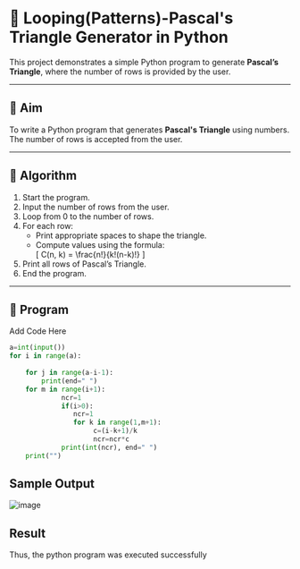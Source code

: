 # 🔺 Looping(Patterns)-Pascal's Triangle Generator in Python

This project demonstrates a simple Python program to generate **Pascal’s Triangle**, where the number of rows is provided by the user.

---

## 🎯 Aim

To write a Python program that generates **Pascal's Triangle** using numbers. The number of rows is accepted from the user.

---

## 🧠 Algorithm

1. Start the program.
2. Input the number of rows from the user.
3. Loop from 0 to the number of rows.
4. For each row:
   - Print appropriate spaces to shape the triangle.
   - Compute values using the formula:  
     \[
     C(n, k) = \frac{n!}{k!(n-k)!}
     \]
5. Print all rows of Pascal’s Triangle.
6. End the program.

---

## 🧪 Program
Add Code Here
```py
a=int(input())
for i in range(a):
    
    for j in range(a-i-1):
        print(end=" ")
    for m in range(i+1):          
             ncr=1
             if(i>0):
                ncr=1
                for k in range(1,m+1):
                     c=(i-k+1)/k
                     ncr=ncr*c
             print(int(ncr), end=" ")
    print("")
```

## Sample Output
![image](https://github.com/user-attachments/assets/d9a5f9e3-f058-42cf-bea2-0f1c9fcabadc)

## Result
Thus, the python program was executed successfully
